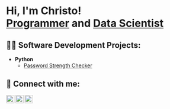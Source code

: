 <h1>Hi, I'm Christo! <br/><a href="https://github.com/CHRISTOK01">Programmer</a> and <a href="https://github.com/CHRISTOK01">Data Scientist</a></h1>

<h2>👨‍💻 Software Development Projects:</h2>

- <b>Python</b>
  - [Password Strength Checker](https://github.com/CHRISTOK01/password-strength-checker)


<h2> 🤳 Connect with me:</h2>

[<img align="left" alt="CHRISTOK01 | LinkedIn" width="22px" src="https://cdn.jsdelivr.net/npm/simple-icons@v3/icons/linkedin.svg" />][linkedin]
[<img align="left" alt="CHRISTOK01 | Instagram" width="22px" src="https://cdn.jsdelivr.net/npm/simple-icons@v3/icons/instagram.svg" />][instagram]
[<img align="left" alt="CHRISTOK01 | Facebook" width="22px" src="https://cdn.jsdelivr.net/npm/simple-icons@v3/icons/facebook.svg" />][facebook]

[instagram]: https://www.instagram.com/christokachappilly/
[linkedin]: https://www.linkedin.com/in/christokachappilly/
[facebook]: https://www.facebook.com/profile.php?id=100078732037369
